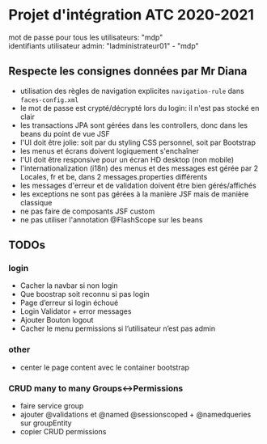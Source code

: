 # Projet d'intégration ATC 2020-2021

mot de passe pour tous les utilisateurs: "mdp"  
identifiants utilisateur admin: "ladministrateur01" - "mdp"

## Respecte les consignes données par Mr Diana
- utilisation des règles de navigation explicites `navigation-rule` dans `faces-config.xml`
- le mot de passe est crypté/décrypté lors du login: il n'est pas stocké en clair
- les transactions JPA sont gérées dans les controllers, 
  donc dans les beans du point de vue JSF
- l'UI doit être jolie: soit par du styling CSS personnel, soit par Bootstrap
- les menus et écrans doivent logiquement s'enchaîner
- l'UI doit être responsive pour un écran HD desktop (non mobile)  
- l'internationalization (i18n) des menus et des messages est gérée par 2 Locales, fr et be,
  dans 2 messages.properties différents
- les messages d'erreur et de validation doivent être bien gérés/affichés
- les exceptions ne sont pas gérées à la manière JSF mais de manière classique
- ne pas faire de composants JSF custom
- ne pas utiliser l'annotation @FlashScope sur les beans

## TODOs
### login
- Cacher la navbar si non login
- Que boostrap soit reconnu si pas login
- Page d’erreur si login échoué
- Login Validator + error messages
- Ajouter Bouton logout
- Cacher le menu permissions si l’utilisateur n’est pas admin

### other
- center le page content avec le container bootstrap

### CRUD many to many Groups<->Permissions
- faire service group
- ajouter @validations et @named @sessionscoped + @namedqueries sur groupEntity
- copier CRUD permissions


  
  
  
  
